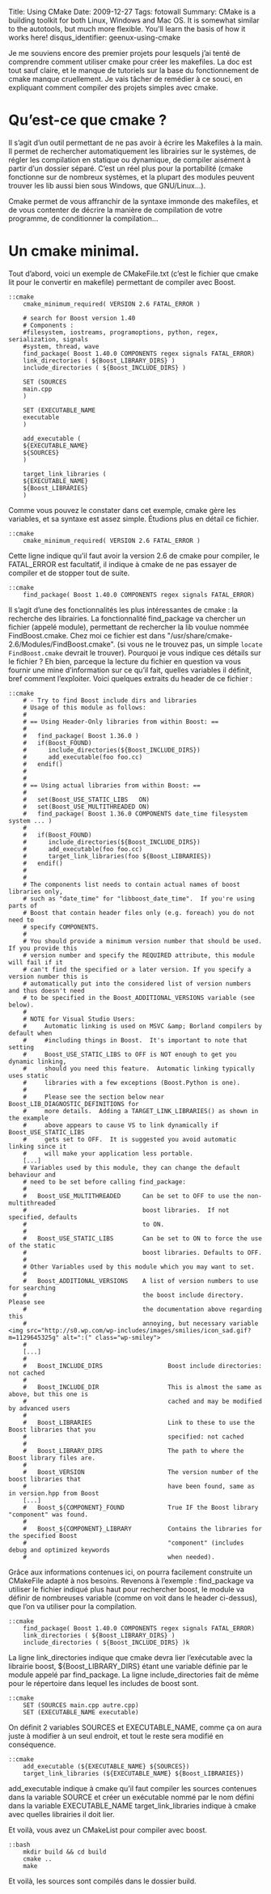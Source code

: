 Title: Using CMake
Date: 2009-12-27 
Tags: fotowall
Summary: CMake is a building toolkit for both Linux, Windows and Mac OS. It is somewhat similar to the autotools, but much more flexible. You'll learn the basis of how it works here!
disqus_identifier: geenux-using-cmake

Je me souviens encore des premier projets pour lesquels j’ai tenté de comprendre comment utiliser cmake pour créer les makefiles.  La doc est tout sauf claire, et le manque de tutoriels sur la base du fonctionnement de cmake manque cruellement. Je vais tâcher de remédier à ce souci, en expliquant comment compiler des projets simples avec cmake.

# Qu’est-ce que cmake ?

Il s’agit d’un outil permettant de ne pas avoir à écrire les Makefiles à la main. Il permet de rechercher automatiquement les librairies sur le systèmes, de régler les compilation en statique ou dynamique, de compiler aisément à partir d’un dossier séparé. C’est un réel plus pour la portabilité (cmake fonctionne sur de nombreux systèmes, et la plupart des modules peuvent trouver les lib aussi bien sous Windows, que GNU/Linux…).

Cmake permet de vous affranchir de la syntaxe immonde des makefiles, et de vous contenter de décrire la manière de compilation de votre programme, de conditionner la compilation…


# Un cmake minimal.

Tout d’abord, voici un exemple de CMakeFile.txt (c’est le fichier que cmake lit pour le convertir en makefile) permettant de compiler avec Boost.

    ::cmake
        cmake_minimum_required( VERSION 2.6 FATAL_ERROR )
 
        # search for Boost version 1.40
        # Components :
        #filesystem, iostreams, programoptions, python, regex, serialization, signals
        #system, thread, wave
        find_package( Boost 1.40.0 COMPONENTS regex signals FATAL_ERROR)
        link_directories ( ${Boost_LIBRARY_DIRS} )
        include_directories ( ${Boost_INCLUDE_DIRS} )
         
        SET (SOURCES
        main.cpp
        )
         
        SET (EXECUTABLE_NAME
        executable
        )
         
        add_executable (
        ${EXECUTABLE_NAME}
        ${SOURCES}
        )
         
        target_link_libraries (
        ${EXECUTABLE_NAME}
        ${Boost_LIBRARIES}
        )

Comme vous pouvez le constater dans cet exemple, cmake gère les variables, et sa syntaxe est assez simple. Étudions plus en détail ce fichier.

    ::cmake
        cmake_minimum_required( VERSION 2.6 FATAL_ERROR )

Cette ligne indique qu’il faut avoir la version 2.6 de cmake pour compiler, le FATAL_ERROR est facultatif, il indique à cmake de ne pas essayer de compiler et de stopper tout de suite.

    ::cmake
        find_package( Boost 1.40.0 COMPONENTS regex signals FATAL_ERROR)

Il s’agit d’une des fonctionnalités les plus intéressantes de cmake : la recherche des librairies. La fonctionnalité find_package va chercher un fichier (appelé module), permettant de rechercher la lib voulue nommée FindBoost.cmake. Chez moi ce fichier est dans "/usr/share/cmake-2.6/Modules/FindBoost.cmake".
(si vous ne le trouvez pas, un simple `locate FindBoost.cmake` devrait le trouver).
Pourquoi je vous indique ces détails sur le fichier ? Eh bien, parceque la lecture du fichier en question va vous fournir une mine d’information sur ce qu’il fait, quelles variables il définit, bref comment l’exploiter.
Voici quelques extraits du header de ce fichier :

    ::cmake
        # - Try to find Boost include dirs and libraries
        # Usage of this module as follows:
        #
        # == Using Header-Only libraries from within Boost: ==
        #
        #   find_package( Boost 1.36.0 )
        #   if(Boost_FOUND)
        #      include_directories(${Boost_INCLUDE_DIRS})
        #      add_executable(foo foo.cc)
        #   endif()
        #
        #
        # == Using actual libraries from within Boost: ==
        #
        #   set(Boost_USE_STATIC_LIBS   ON)
        #   set(Boost_USE_MULTITHREADED ON)
        #   find_package( Boost 1.36.0 COMPONENTS date_time filesystem system ... )
        #
        #   if(Boost_FOUND)
        #      include_directories(${Boost_INCLUDE_DIRS})
        #      add_executable(foo foo.cc)
        #      target_link_libraries(foo ${Boost_LIBRARIES})
        #   endif()
        #
        #
        # The components list needs to contain actual names of boost libraries only,
        # such as "date_time" for "libboost_date_time".  If you're using parts of
        # Boost that contain header files only (e.g. foreach) you do not need to
        # specify COMPONENTS.
        #
        # You should provide a minimum version number that should be used. If you provide this
        # version number and specify the REQUIRED attribute, this module will fail if it
        # can't find the specified or a later version. If you specify a version number this is
        # automatically put into the considered list of version numbers and thus doesn't need
        # to be specified in the Boost_ADDITIONAL_VERSIONS variable (see below).
        #
        # NOTE for Visual Studio Users:
        #     Automatic linking is used on MSVC &amp; Borland compilers by default when
        #     #including things in Boost.  It's important to note that setting
        #     Boost_USE_STATIC_LIBS to OFF is NOT enough to get you dynamic linking,
        #     should you need this feature.  Automatic linking typically uses static
        #     libraries with a few exceptions (Boost.Python is one).
        #
        #     Please see the section below near Boost_LIB_DIAGNOSTIC_DEFINITIONS for
        #     more details.  Adding a TARGET_LINK_LIBRARIES() as shown in the example
        #     above appears to cause VS to link dynamically if Boost_USE_STATIC_LIBS
        #     gets set to OFF.  It is suggested you avoid automatic linking since it
        #     will make your application less portable.
        [...]
        # Variables used by this module, they can change the default behaviour and
        # need to be set before calling find_package:
        #
        #   Boost_USE_MULTITHREADED      Can be set to OFF to use the non-multithreaded
        #                                boost libraries.  If not specified, defaults
        #                                to ON.
        #
        #   Boost_USE_STATIC_LIBS        Can be set to ON to force the use of the static
        #                                boost libraries. Defaults to OFF.
        #
        # Other Variables used by this module which you may want to set.
        #
        #   Boost_ADDITIONAL_VERSIONS    A list of version numbers to use for searching
        #                                the boost include directory.  Please see
        #                                the documentation above regarding this
        #                                annoying, but necessary variable <img src="http://s0.wp.com/wp-includes/images/smilies/icon_sad.gif?m=1129645325g" alt=":(" class="wp-smiley"> 
        #
        [...]
        #
        #   Boost_INCLUDE_DIRS                  Boost include directories: not cached
        #
        #   Boost_INCLUDE_DIR                   This is almost the same as above, but this one is
        #                                       cached and may be modified by advanced users
        #
        #   Boost_LIBRARIES                     Link to these to use the Boost libraries that you
        #                                       specified: not cached
        #
        #   Boost_LIBRARY_DIRS                  The path to where the Boost library files are.
        #
        #   Boost_VERSION                       The version number of the boost libraries that
        #                                       have been found, same as in version.hpp from Boost
        [...]
        #   Boost_${COMPONENT}_FOUND            True IF the Boost library "component" was found.
        #
        #   Boost_${COMPONENT}_LIBRARY          Contains the libraries for the specified Boost
        #                                       "component" (includes debug and optimized keywords
        #                                       when needed).

Grâce aux informations contenues ici, on pourra facilement construite un CMakeFile adapté à nos besoins.
Revenons à l’exemple :
find_package va utiliser le fichier indiqué plus haut pour rechercher boost, le module va définir de nombreuses variable (comme on voit dans le header ci-dessus), que l’on va utiliser pour la compilation.

    ::cmake 
        find_package( Boost 1.40.0 COMPONENTS regex signals FATAL_ERROR)
        link_directories ( ${Boost_LIBRARY_DIRS} )
        include_directories ( ${Boost_INCLUDE_DIRS} )k

La ligne link_directories indique que cmake devra lier l’exécutable avec la librairie boost, ${Boost_LIBRARY_DIRS} étant une variable définie par le module appelé par find_package.
La ligne include_directories fait de même pour le répertoire dans lequel les includes de boost sont.

    ::cmake 
        SET (SOURCES main.cpp autre.cpp)
        SET (EXECUTABLE_NAME executable)

On définit 2 variables SOURCES et EXECUTABLE_NAME, comme ça on aura juste à modifier à un seul endroit, et tout le reste sera modifié en conséquence.

    ::cmake
        add_executable (${EXECUTABLE_NAME} ${SOURCES})
        target_link_libraries (${EXECUTABLE_NAME} ${Boost_LIBRARIES})


add_executable indique à cmake qu’il faut compiler les sources contenues dans la variable SOURCE et créer un exécutable nommé par le nom défini dans la variable EXECUTABLE_NAME
target_link_libraries indique à cmake avec quelles librairies il doit lier.

Et voilà, vous avez un CMakeList pour compiler avec boost.

    ::bash
        mkdir build && cd build
        cmake ..
        make

Et voilà, les sources sont compilés dans le dossier build.


